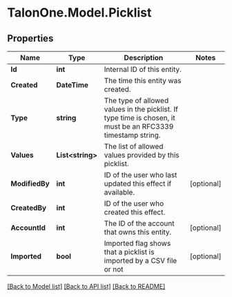 # TalonOne.Model.Picklist
## Properties

Name | Type | Description | Notes
------------ | ------------- | ------------- | -------------
**Id** | **int** | Internal ID of this entity. | 
**Created** | **DateTime** | The time this entity was created. | 
**Type** | **string** | The type of allowed values in the picklist. If type time is chosen, it must be an RFC3339 timestamp string. | 
**Values** | **List&lt;string&gt;** | The list of allowed values provided by this picklist. | 
**ModifiedBy** | **int** | ID of the user who last updated this effect if available. | [optional] 
**CreatedBy** | **int** | ID of the user who created this effect. | 
**AccountId** | **int** | The ID of the account that owns this entity. | [optional] 
**Imported** | **bool** | Imported flag shows that a picklist is imported by a CSV file or not | [optional] 

[[Back to Model list]](../README.md#documentation-for-models) [[Back to API list]](../README.md#documentation-for-api-endpoints) [[Back to README]](../README.md)

